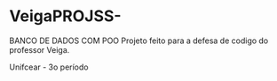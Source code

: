 # VeigaPROJSS-
BANCO DE DADOS COM POO
Projeto feito para a defesa de codigo
do professor Veiga.

Unifcear - 3o período
